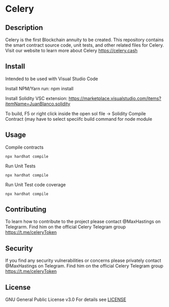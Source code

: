 # Celery

## Description

Celery is the first Blockchain annuity to be created. This repository contains the smart contract source code, unit tests, and other related files for Celery. Visit our website to learn more about Celery https://celery.cash

## Install

Intended to be used with Visual Studio Code

Install NPM/Yarn
run: npm install

Install Solidity VSC extension: https://marketplace.visualstudio.com/items?itemName=JuanBlanco.solidity

To build, F5 or right click inside the open sol file -> Solidity Compile Contract (may have to select speciifc build command for node module

## Usage

Compile contracts

```shell
npx hardhat compile
```

Run Unit Tests

```shell
npx hardhat compile
```

Run Unit Test code coverage

```shell
npx hardhat compile
```

## Contributing

To learn how to contribute to the project please contact @MaxHastings on Telegrarm. Find him on the official Celery Telegram group https://t.me/celeryToken

## Security

If you find any security vulnerabilities or concerns please privately contact @MaxHastings on Telegram. Find him on the official Celery Telegram group https://t.me/celeryToken

## License

GNU General Public License v3.0
For details see [LICENSE](/LICENSE)

